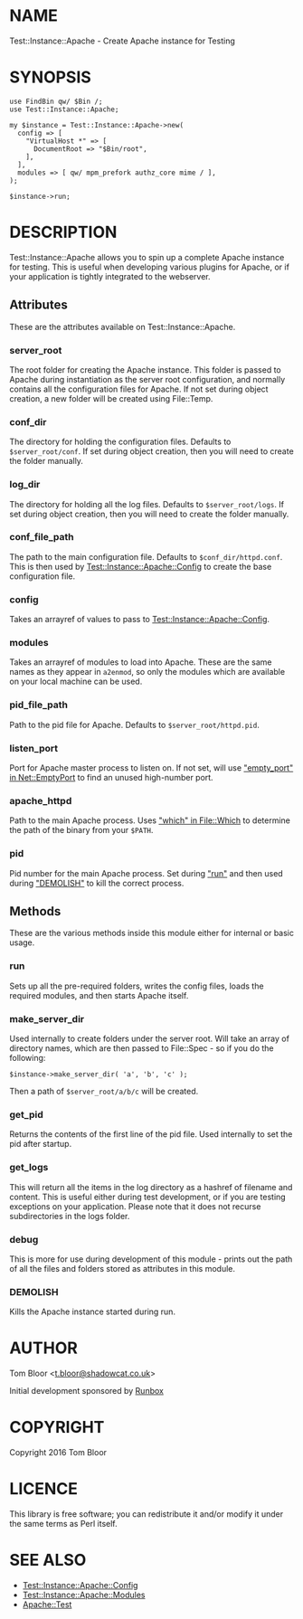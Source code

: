 # NAME

Test::Instance::Apache - Create Apache instance for Testing

# SYNOPSIS

    use FindBin qw/ $Bin /;
    use Test::Instance::Apache;

    my $instance = Test::Instance::Apache->new(
      config => [
        "VirtualHost *" => [
          DocumentRoot => "$Bin/root",
        ],
      ],
      modules => [ qw/ mpm_prefork authz_core mime / ],
    );

    $instance->run;

# DESCRIPTION

Test::Instance::Apache allows you to spin up a complete Apache instance for
testing. This is useful when developing various plugins for Apache, or if your
application is tightly integrated to the webserver.

## Attributes

These are the attributes available on Test::Instance::Apache.

### server\_root

The root folder for creating the Apache instance. This folder is passed to
Apache during instantiation as the server root configuration, and normally
contains all the configuration files for Apache. If not set during object
creation, a new folder will be created using File::Temp.

### conf\_dir

The directory for holding the configuration files. Defaults to
`$server_root/conf`. If set during object creation, then you will need to
create the folder manually.

### log\_dir

The directory for holding all the log files. Defaults to `$server_root/logs`.
If set during object creation, then you will need to create the folder
manually.

### conf\_file\_path

The path to the main configuration file. Defaults to `$conf_dir/httpd.conf`.
This is then used by [Test::Instance::Apache::Config](https://metacpan.org/pod/Test::Instance::Apache::Config) to create the base
configuration file.

### config

Takes an arrayref of values to pass to [Test::Instance::Apache::Config](https://metacpan.org/pod/Test::Instance::Apache::Config).

### modules

Takes an arrayref of modules to load into Apache. These are the same names as
they appear in `a2enmod`, so only the modules which are available on your
local machine can be used.

### pid\_file\_path

Path to the pid file for Apache. Defaults to `$server_root/httpd.pid`.

### listen\_port

Port for Apache master process to listen on. If not set, will use
["empty\_port" in Net::EmptyPort](https://metacpan.org/pod/Net::EmptyPort#empty_port) to find an unused high-number port.

### apache\_httpd

Path to the main Apache process. Uses ["which" in File::Which](https://metacpan.org/pod/File::Which#which) to determine the
path of the binary from your `$PATH`.

### pid

Pid number for the main Apache process. Set during ["run"](#run) and then used during
["DEMOLISH"](#demolish) to kill the correct process.

## Methods

These are the various methods inside this module either for internal or basic
usage.

### run

Sets up all the pre-required folders, writes the config files, loads the
required modules, and then starts Apache itself.

### make\_server\_dir

Used internally to create folders under the server root. Will take an array of
directory names, which are then passed to File::Spec - so if you do the
following:

    $instance->make_server_dir( 'a', 'b', 'c' );

Then a path of `$server_root/a/b/c` will be created.

### get\_pid

Returns the contents of the first line of the pid file. Used internally to set
the pid after startup.

### get\_logs

This will return all the items in the log directory as a hashref of filename
and content. This is useful either during test development, or if you are
testing exceptions on your application. Please note that it does not recurse
subdirectories in the logs folder.

### debug

This is more for use during development of this module - prints out the path of
all the files and folders stored as attributes in this module.

### DEMOLISH

Kills the Apache instance started during run.

# AUTHOR

Tom Bloor &lt;t.bloor@shadowcat.co.uk>

Initial development sponsored by [Runbox](http://www.runbox.com/)

# COPYRIGHT

Copyright 2016 Tom Bloor

# LICENCE

This library is free software; you can redistribute it and/or modify
it under the same terms as Perl itself.

# SEE ALSO

- [Test::Instance::Apache::Config](https://metacpan.org/pod/Test::Instance::Apache::Config)
- [Test::Instance::Apache::Modules](https://metacpan.org/pod/Test::Instance::Apache::Modules)
- [Apache::Test](https://metacpan.org/pod/Apache::Test)
